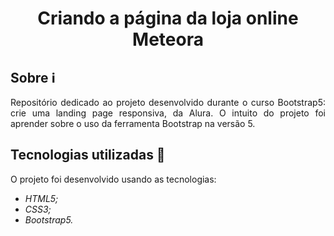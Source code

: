 <h1 align="center"> Criando a página da loja online Meteora </h1>

## Sobre ℹ️

<p align="justify"> Repositório dedicado ao projeto desenvolvido durante o curso Bootstrap5: crie uma landing page responsiva, da Alura. O intuito do projeto foi aprender sobre o uso da ferramenta Bootstrap na versão 5.</p>


##  Tecnologias utilizadas 🚀

O projeto foi desenvolvido usando as tecnologias:

- *HTML5;*
- *CSS3;*
- *Bootstrap5.*

